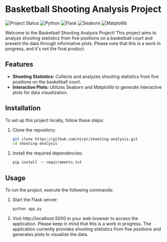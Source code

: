 # Basketball Shooting Analysis Project

![Project Status](https://img.shields.io/badge/Status-Work%20in%20Progress-yellow)
![Python](https://img.shields.io/badge/Python-3.7%2B-brightgreen)
![Flask](https://img.shields.io/badge/Flask-2.0.1-blue)
![Seaborn](https://img.shields.io/badge/Seaborn-0.11.2-green)
![Matplotlib](https://img.shields.io/badge/Matplotlib-3.4.3-red)

Welcome to the Basketball Shooting Analysis Project! This project aims to analyze shooting statistics from five positions on a basketball court and present the data through informative plots. Please note that this is a work in progress, and it's not the final product.

## Features

- **Shooting Statistics:** Collects and analyzes shooting statistics from five positions on the basketball court.
- **Interactive Plots:** Utilizes Seaborn and Matplotlib to generate interactive plots for data visualization.

## Installation

To set up this project locally, follow these steps:

1. Clone the repository:

   ```bash
   git clone https://github.com/nirpr/shooting-analysis.git
   cd shooting-analysis
2. Install the required dependencies:

   ```bash
   pip install -r requirements.txt

## Usage  
To run the project, execute the following commands:

1. Start the Flask server:

   ```bash
   python app.py
2. Visit http://localhost:5000 in your web browser to access the application.
Please keep in mind that this is a work in progress. The application currently provides shooting statistics from five positions and generates plots to visualize the data. 
   
